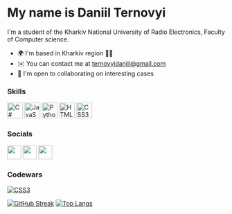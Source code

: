 My name is Daniil Ternovyi
====================================================================================================================================================

I'm a student of the Kharkiv National University of Radio Electronics, Faculty of Computer science.

* 🌍  I'm based in Kharkiv region 💙💛
* ✉️  You can contact me at [ternovyidaniil@gmail.com](mailto:ternovyidaniil@gmail.com)
* 🤝  I'm open to collaborating on interesting cases

### Skills

<p align="left">
<a href="https://docs.microsoft.com/en-us/dotnet/csharp/" target="_blank" rel="noreferrer"><img src="https://raw.githubusercontent.com/danielcranney/readme-generator/main/public/icons/skills/csharp-colored.svg" width="36" height="36" alt="C#" /></a>
<a href="https://developer.mozilla.org/en-US/docs/Web/JavaScript" target="_blank" rel="noreferrer"><img src="https://raw.githubusercontent.com/danielcranney/readme-generator/main/public/icons/skills/javascript-colored.svg" width="36" height="36" alt="JavaScript" /></a>
<a href="https://www.python.org/" target="_blank" rel="noreferrer"><img src="https://raw.githubusercontent.com/danielcranney/readme-generator/main/public/icons/skills/python-colored.svg" width="36" height="36" alt="Python" /></a>
<a href="https://developer.mozilla.org/en-US/docs/Glossary/HTML5" target="_blank" rel="noreferrer"><img src="https://raw.githubusercontent.com/danielcranney/readme-generator/main/public/icons/skills/html5-colored.svg" width="36" height="36" alt="HTML5" /></a>
<a href="https://www.w3.org/TR/CSS/#css" target="_blank" rel="noreferrer"><img src="https://raw.githubusercontent.com/danielcranney/readme-generator/main/public/icons/skills/css3-colored.svg" width="36" height="36" alt="CSS3" /></a>
</p>

### Socials

<p align="left"> <a href="https://discord.com/users/iseedevilinmyroom#3031" target="_blank" rel="noreferrer"><img src="https://raw.githubusercontent.com/danielcranney/readme-generator/main/public/icons/socials/discord.svg" width="32" height="32" /></a> <a href="http://www.instagram.com/iseedevilinmyroom/" target="_blank" rel="noreferrer"><img src="https://raw.githubusercontent.com/danielcranney/readme-generator/main/public/icons/socials/instagram.svg" width="32" height="32" /></a> <a href="https://www.linkedin.com/in/daniil-ternovyi-6335b9249/" target="_blank" rel="noreferrer"><img src="https://raw.githubusercontent.com/danielcranney/readme-generator/main/public/icons/socials/linkedin.svg" width="32" height="32" /></a></p>

### Codewars
<a href="https://www.codewars.com/users/hardtry_samurai/" target="_blank" rel="noreferrer"><img src="https://www.codewars.com/users/hardtry_samurai/badges/large" alt="CSS3" /></a>

[![GitHub Streak](http://github-readme-streak-stats.herokuapp.com?user=trnvdn&theme=dark&background=000000)](https://git.io/streak-stats)
[![Top Langs](https://github-readme-stats.vercel.app/api/top-langs/?username=trnvdn&layout=compact&theme=vision-friendly-dark)](https://github.com/anuraghazra/github-readme-stats)


